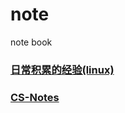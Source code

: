 # note
note book

### [日常积累的经验(linux)](https://github.com/pq1949/guide)
### [CS-Notes](https://github.com/CyC2018/CS-Notes)
